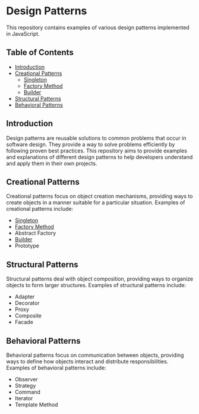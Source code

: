 # Design Patterns

This repository contains examples of various design patterns implemented in JavaScript.

## Table of Contents

- [Introduction](#introduction)
- [Creational Patterns](#creational-patterns)
    - [Singleton](#singleton)
    - [Factory Method](#factory-method)
    - [Builder](#builder)
- [Structural Patterns](#structural-patterns)
- [Behavioral Patterns](#behavioral-patterns)

## Introduction

Design patterns are reusable solutions to common problems that occur in software design. They provide a way to solve problems efficiently by following proven best practices. This repository aims to provide examples and explanations of different design patterns to help developers understand and apply them in their own projects.

## Creational Patterns

Creational patterns focus on object creation mechanisms, providing ways to create objects in a manner suitable for a particular situation. Examples of creational patterns include:

- [Singleton](creational/singleton.js)
- [Factory Method](creational/factoryMethod.js)
- Abstract Factory
- [Builder](creational/builder.js)
- Prototype

## Structural Patterns

Structural patterns deal with object composition, providing ways to organize objects to form larger structures. Examples of structural patterns include:

- Adapter
- Decorator
- Proxy
- Composite
- Facade

## Behavioral Patterns

Behavioral patterns focus on communication between objects, providing ways to define how objects interact and distribute responsibilities. Examples of behavioral patterns include:

- Observer
- Strategy
- Command
- Iterator
- Template Method
